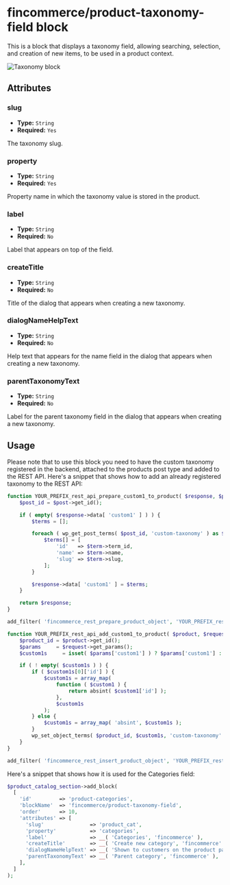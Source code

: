 # fincommerce/product-taxonomy-field block

This is a block that displays a taxonomy field, allowing searching, selection, and creation of new items, to be used in a product context.

![Taxonomy block](https://fincommerce.files.wordpress.com/2023/09/fincommerceproduct-taxonomy-field.png)

## Attributes

### slug

- **Type:** `String`
- **Required:** `Yes`

The taxonomy slug.

### property

- **Type:** `String`
- **Required:** `Yes`

Property name in which the taxonomy value is stored in the product.

### label

- **Type:** `String`
- **Required:** `No`

Label that appears on top of the field.

### createTitle

- **Type:** `String`
- **Required:** `No`

Title of the dialog that appears when creating a new taxonomy.

### dialogNameHelpText

- **Type:** `String`
- **Required:** `No`

Help text that appears for the name field in the dialog that appears when creating a new taxonomy.

### parentTaxonomyText

- **Type:** `String`
- **Required:** `No`

Label for the parent taxonomy field in the dialog that appears when creating a new taxonomy.

## Usage

Please note that to use this block you need to have the custom taxonomy registered in the backend, attached to the products post type and added to the REST API. Here's a snippet that shows how to add an already registered taxonomy to the REST API:

```php
function YOUR_PREFIX_rest_api_prepare_custom1_to_product( $response, $post ) {
	$post_id = $post->get_id();

	if ( empty( $response->data[ 'custom1' ] ) ) {
		$terms = [];

		foreach ( wp_get_post_terms( $post_id, 'custom-taxonomy' ) as $term ) {
			$terms[] = [
				'id'   => $term->term_id,
				'name' => $term->name,
				'slug' => $term->slug,
			];
		}

		$response->data[ 'custom1' ] = $terms;
	}

	return $response;
}

add_filter( 'fincommerce_rest_prepare_product_object', 'YOUR_PREFIX_rest_api_prepare_custom1_to_product', 10, 2 );

function YOUR_PREFIX_rest_api_add_custom1_to_product( $product, $request, $creating = true ) {
	$product_id = $product->get_id();
	$params     = $request->get_params();
	$custom1s     = isset( $params['custom1'] ) ? $params['custom1'] : array();

	if ( ! empty( $custom1s ) ) {
		if ( $custom1s[0]['id'] ) {
			$custom1s = array_map(
				function ( $custom1 ) {
					return absint( $custom1['id'] );
				},
				$custom1s
			);
		} else {
			$custom1s = array_map( 'absint', $custom1s );
		}
		wp_set_object_terms( $product_id, $custom1s, 'custom-taxonomy' );
	}
}

add_filter( 'fincommerce_rest_insert_product_object', 'YOUR_PREFIX_rest_api_add_custom1_to_product', 10, 3 );
```

Here's a snippet that shows how it is used for the Categories field:
  
```php
$product_catalog_section->add_block(
  [
    'id'         => 'product-categories',
    'blockName'  => 'fincommerce/product-taxonomy-field',
    'order'      => 10,
    'attributes' => [
      'slug'               => 'product_cat',
      'property'           => 'categories',
      'label'              => __( 'Categories', 'fincommerce' ),
      'createTitle'        => __( 'Create new category', 'fincommerce' ),
      'dialogNameHelpText' => __( 'Shown to customers on the product page.', 'fincommerce' ),
      'parentTaxonomyText' => __( 'Parent category', 'fincommerce' ),
    ],
  ]
);
```
